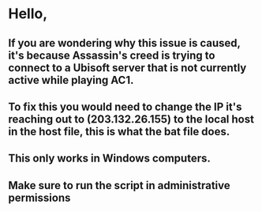 # Hello,

 ## If you are wondering why this issue is caused, it's because Assassin's creed is trying to connect to a Ubisoft server that is not currently active while playing AC1.

## To fix this you would need to change the IP it's reaching out to (203.132.26.155) to the local host in the host file, this is what the bat file does.

## This only works in Windows computers.

## Make sure to run the script in administrative permissions 
